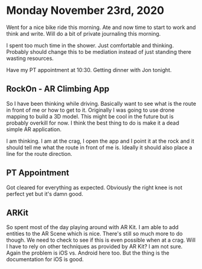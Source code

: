 # Monday November 23rd, 2020

Went for a nice bike ride this morning. Ate and now time to start to work and think and write.
Will do a bit of private journaling this morning.

I spent too much time in the shower. Just comfortable and thinking. Probably should change
this to be mediation instead of just standing there wasting resources.

Have my PT appointment at 10:30. Getting dinner with Jon tonight.

## RockOn - AR Climbing App

So I have been thinking while driving. Basically want to see what is the route in front of me
or how to get to it. Originally I was going to use drone mapping to build a 3D model. This might
be cool in the future but is probably overkill for now. I think the best thing to do is make it a 
dead simple AR application.

I am thinking. I am at the crag, I open the app and I point it at the rock and it should tell me
what the route in front of me is. Ideally it should also place a line for the route direction.

## PT Appointment

Got cleared for everything as expected. Obviously the right knee is not perfect yet but it's damn good.

## ARKit

So spent most of the day playing around with AR Kit. I am able to add entities to the AR Scene which is nice.
There's still so much more to do though. We need to check to see if this is even possible when at a crag.
Will I have to rely on other techniques as provided by AR Kit? I am not sure. Again the problem is iOS vs.
Android here too. But the thing is the documentation for iOS is good.

